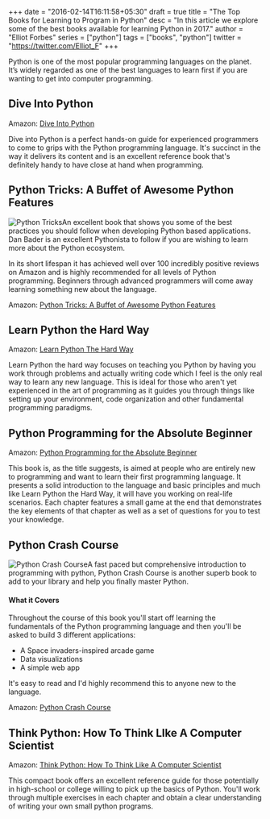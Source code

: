 +++
date = "2016-02-14T16:11:58+05:30"
draft = true
title = "The Top Books for Learning to Program in Python"
desc = "In this article we explore some of the best books available for learning Python in 2017."
author = "Elliot Forbes"
series = ["python"]
tags = ["books", "python"]
twitter = "https://twitter.com/Elliot_F"
+++

Python is one of the most popular programming languages on the planet. It’s widely regarded as one of the best languages to learn first if you are wanting to get into computer programming. 

## Dive Into Python

<div class="amazon-link">Amazon: <a href="https://www.amazon.com/Dive-into-Python-Mark-Pilgrim/dp/1430224150/ref=as_li_ss_tl?ie=UTF8&qid=1483302655&sr=8-1&keywords=dive+into+python&linkCode=ll1&tag=gadgetedgecom-20&linkId=4bc988ee5a4ddbdeffb417649e407e21">Dive Into Python</a></div>

Dive into Python is a perfect hands-on guide for experienced programmers to come to grips with the Python programming language. It's succinct in the way it delivers its content and is an excellent reference book that's definitely handy to have close at hand when programming. 

## Python Tricks: A Buffet of Awesome Python Features

<p><img alt="Python Tricks" src="https://s3-eu-west-1.amazonaws.com/tutorialedge.net/books/python-tricks.jpg" class="book-img" />An excellent book that shows you some of the best practices you should follow when developing Python based applications. Dan Bader is an excellent Pythonista to follow if you are wishing to learn more about the Python ecosystem. </p>

In its short lifespan it has achieved well over 100 incredibly positive reviews on Amazon and is highly recommended for all levels of Python programming. Beginners through advanced programmers will come away learning something new about the language. 

<div class="amazon-link">
Amazon: <a href="http://amzn.to/2CkgTxq">Python Tricks: A Buffet of Awesome Python Features</a>
</div>

## Learn Python the Hard Way

<div class="amazon-link">
Amazon: <a href="http://amzn.to/2i00V1p">Learn Python The Hard Way</a>
</div>

Learn Python the hard way focuses on teaching you Python by having you work through problems and actually writing code which I feel is the only real way to learn any new language. This is ideal for those who aren't yet experienced in the art of programming as it guides you through things like setting up your environment, code organization and other fundamental programming paradigms. 

## Python Programming for the Absolute Beginner

<div class="amazon-link">
Amazon: <a href="http://amzn.to/2hHMsLt">Python Programming for the Absolute Beginner</a>
</div>

This book is, as the title suggests, is aimed at people who are entirely new to programming and want to learn their first programming language. It presents a solid introduction to the language and basic principles and much like Learn Python the Hard Way, it will have you working on real-life scenarios. Each chapter features a small game at the end that demonstrates the key elements of that chapter as well as a set of questions for you to test your knowledge.

## Python Crash Course

<p><img alt="Python Crash Course" src="https://s3-eu-west-1.amazonaws.com/tutorialedge.net/books/python-crash-course.jpg" class="book-img" />A fast paced but comprehensive introduction to programming with python, Python Crash Course is another superb book to add to your library and help you finally master Python. </p>

#### What it Covers

Throughout the course of this book you'll start off learning the fundamentals of the Python programming language and then you'll be asked to build 3 different applications:

* A Space invaders-inspired arcade game
* Data visualizations
* A simple web app

It's easy to read and I'd highly recommend this to anyone new to the language.


<div class="amazon-link">
Amazon: <a href="http://amzn.to/2hHtaEi">Python Crash Course</a>
</div>


## Think Python: How To Think LIke A Computer Scientist

<div class="amazon-link">
Amazon: <a href="http://amzn.to/2iVVbd1">Think Python: How To Think Like A Computer Scientist</a>
</div>

This compact book offers an excellent reference guide for those potentially in high-school or college willing to pick up the basics of Python. You'll work through multiple exercises in each chapter and obtain a clear understanding of writing your own small python programs.
